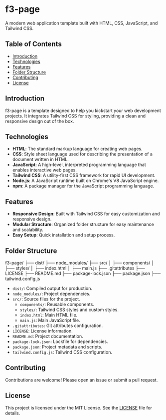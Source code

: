 # f3-page

A modern web application template built with HTML, CSS, JavaScript, and Tailwind CSS.

## Table of Contents

- [Introduction](#introduction)
- [Technologies](#technologies)
- [Features](#features)
- [Folder Structure](#folder-structure)
- [Contributing](#contributing)
- [License](#license)

## Introduction

f3-page is a template designed to help you kickstart your web development projects. It integrates Tailwind CSS for styling, providing a clean and responsive design out of the box.

## Technologies

- **HTML**: The standard markup language for creating web pages.
- **CSS**: Style sheet language used for describing the presentation of a document written in HTML.
- **JavaScript**: A high-level, interpreted programming language that enables interactive web pages.
- **Tailwind CSS**: A utility-first CSS framework for rapid UI development.
- **Node.js**: A JavaScript runtime built on Chrome's V8 JavaScript engine.
- **npm**: A package manager for the JavaScript programming language.

## Features

- **Responsive Design**: Built with Tailwind CSS for easy customization and responsive design.
- **Modular Structure**: Organized folder structure for easy maintenance and scalability.
- **Easy Setup**: Quick installation and setup process.

## Folder Structure
f3-page/
├── dist/
├── node_modules/
├── src/
│ ├── components/
│ ├── styles/
│ ├── index.html
│ ├── main.js
├── .gitattributes
├── LICENSE
├── README.md
├── package-lock.json
├── package.json
├── tailwind.config.js

- `dist/`: Compiled output for production.
- `node_modules/`: Project dependencies.
- `src/`: Source files for the project.
  - `components/`: Reusable components.
  - `styles/`: Tailwind CSS styles and custom styles.
  - `index.html`: Main HTML file.
  - `main.js`: Main JavaScript file.
- `.gitattributes`: Git attributes configuration.
- `LICENSE`: License information.
- `README.md`: Project documentation.
- `package-lock.json`: Lockfile for dependencies.
- `package.json`: Project metadata and scripts.
- `tailwind.config.js`: Tailwind CSS configuration.

## Contributing

Contributions are welcome! Please open an issue or submit a pull request.

## License

This project is licensed under the MIT License. See the [LICENSE](LICENSE) file for details.

